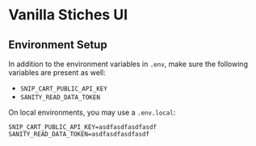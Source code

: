 # Vanilla Stiches UI

## Environment Setup

In addition to the environment variables in `.env`, make sure the following variables are present as well:

-   `SNIP_CART_PUBLIC_API_KEY`
-   `SANITY_READ_DATA_TOKEN`

On local environments, you may use a `.env.local`:

```
SNIP_CART_PUBLIC_API_KEY=asdfasdfasdfasdf
SANITY_READ_DATA_TOKEN=asdfasdfasdfasdf
```
